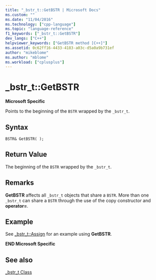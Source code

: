 ```yaml
---
title: "_bstr_t::GetBSTR | Microsoft Docs"
ms.custom: ""
ms.date: "11/04/2016"
ms.technology: ["cpp-language"]
ms.topic: "language-reference"
f1_keywords: ["_bstr_t::GetBSTR"]
dev_langs: ["C++"]
helpviewer_keywords: ["GetBSTR method [C++]"]
ms.assetid: 0c62ff16-4433-4183-a03c-d5a0a9b731ef
author: "mikeblome"
ms.author: "mblome"
ms.workload: ["cplusplus"]
---
```

# _bstr_t::GetBSTR
**Microsoft Specific**  
  
 Points to the beginning of the `BSTR` wrapped by the `_bstr_t`.  
  
## Syntax  
  
```  
BSTR& GetBSTR( );  
```  
  
## Return Value  
 The beginning of the `BSTR` wrapped by the `_bstr_t`.  
  
## Remarks  
 **GetBSTR** affects all `_bstr_t` objects that share a `BSTR`. More than one `_bstr_t` can share a `BSTR` through the use of the copy constructor and **operator=**.  
  
## Example  
 See [_bstr_t::Assign](../cpp/bstr-t-assign.md) for an example using **GetBSTR**.  
  
 **END Microsoft Specific**  
  
## See also  
 [_bstr_t Class](../cpp/bstr-t-class.md)